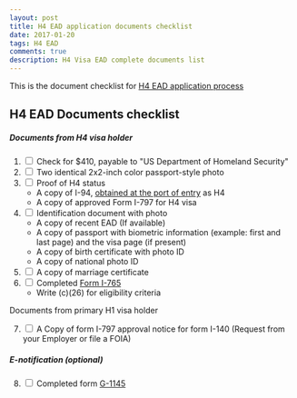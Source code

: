 ```yaml
---
layout: post
title: H4 EAD application documents checklist
date: 2017-01-20
tags: H4 EAD
comments: true
description: H4 Visa EAD complete documents list
---
```

This is the document checklist for [H4 EAD application process](/posts/h4-ead-application/)

## H4 EAD Documents checklist

##### Documents from H4 visa holder

1. <input type="checkbox"/> Check for $410, payable to "US Department of Homeland Security" 
2. <input type="checkbox"/> Two identical 2x2-inch color passport-style photo
3. <input type="checkbox"/> Proof of H4 status 
    - A copy of I-94, [obtained at the port of entry](https://i94.cbp.dhs.gov/I94/#/recent-search) as H4 
    - A copy of approved Form I-797 for H4 visa
4. <input type="checkbox"/> Identification document with photo 
    - A copy of recent EAD (If available)
    - A copy of passport with biometric information (example: first and last page) and the visa page (if present)
    - A copy of birth certificate with photo ID
    - A copy of national photo ID
5. <input type="checkbox"/> A copy of marriage certificate 
6. <input type="checkbox"/> Completed [Form I-765](http://www.uscis.gov/i-765) 
    - Write (c)(26) for eligibility criteria

Documents from primary H1 visa holder     

7. <input type="checkbox"/> A Copy of form I-797 approval notice for form I-140 (Request from your Employer or file a FOIA)

##### E-notification (optional)
8. <input type="checkbox"/> Completed form [G-1145](http://www.uscis.gov/sites/default/files/files/form/g-1145.pdf)
